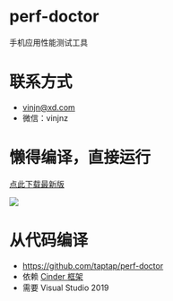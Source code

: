 # perf-doctor
手机应用性能测试工具

# 联系方式
- vinjn@xd.com
- 微信：vinjnz

# 懒得编译，直接运行

[点此下载最新版](https://github.com/taptap/perf-doctor/releases)

![](https://user-images.githubusercontent.com/558657/136703398-2c17a970-d1e0-49ae-91bf-da2d1a258f86.jpg)


# 从代码编译
- https://github.com/taptap/perf-doctor
- 依赖 [Cinder 框架](https://github.com/cinder/Cinder)
- 需要 Visual Studio 2019
